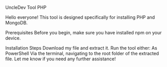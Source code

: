 UncleDev Tool PHP


Hello everyone! This tool is designed specifically for installing PHP and MongoDB.

Prerequisites
Before you begin, make sure you have installed npm on your device.

Installation Steps
Download my file and extract it.
Run the tool either:
As PowerShell
Via the terminal, navigating to the root folder of the extracted file.
Let me know if you need any further assistance!
